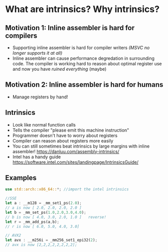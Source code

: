 # What are intrinsics? Why intrinsics?

## Motivation 1: Inline assembler is hard for compilers
* Supporting inline assembler is hard for compiler writers *(MSVC no longer supports it at all)*
* Inline assembler can cause performance degredation in surrounding code. The compiler is working hard to reason about optimal register use and now you have *ruined everything* (maybe)

## Motivation 2: Inline assembler is hard for humans
* Manage registers by hand!

## Intrinsics
* Look like normal function calls
* Tells the compiler "please emit this machine instruction"
* Programmer doesn't have to worry about registers
* Compiler can reason about registers more easily
* You can still sometimes beat intrinsics by large margins with inline assembler! https://danluu.com/assembly-intrinsics/
* Intel has a handy guide https://software.intel.com/sites/landingpage/IntrinsicsGuide/


## Examples
```rust
use std::arch::x86_64::*; //import the intel intrinsics

//SSE
let a : __m128 = _mm_set1_ps(2.0);
// a is now [ 2.0, 2.0, 2.0, 2.0 ] 
let b = _mm_set_ps(1.0,2.0,3.0,4.0);
// b is now [ 4.0, 3.0, 2.0, 1.0 ]   reverse!
let r = _mm_add_ps(a,b);
// r is now [ 6.0, 5.0, 4.0, 3.0]

// AVX2
let avx : __m256i = _mm256_set1_epi32(2);
// avx is now [2,2,2,2,2,2,2,2];

```

